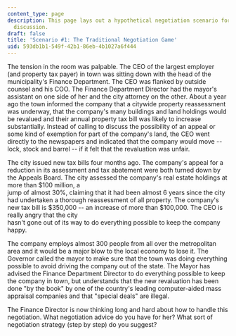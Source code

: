 ```yaml
---
content_type: page
description: This page lays out a hypothetical negotiation scenario for thought and
  discussion.
draft: false
title: 'Scenario #1: The Traditional Negotiation Game'
uid: 593db1b1-549f-42b1-86eb-4b1027a6f444
---
```

The tension in the room was palpable. The CEO of the largest employer (and property tax payer) in town was sitting down with the head of the municipality's Finance Department. The CEO was flanked by outside counsel and his COO. The Finance Department Director had the mayor's assistant on one side of her and the city attorney on the other. About a year ago the town informed the company that a citywide property reassessment was underway, that the company's many buildings and land holdings would be revalued and their annual property tax bill was likely to increase substantially. Instead of calling to discuss the possibility of an appeal or some kind of exemption for part of the company's land, the CEO went directly to the newspapers and indicated that the company would move -- lock, stock and barrel -- if it felt that the revaluation was unfair. 

The city issued new tax bills four months ago. The company's appeal for a reduction in its assessment and tax abatement were both turned down by the Appeals Board. The city assessed the company's real estate holdings at more than $100 million, a   
jump of almost 30%, claiming that it had been almost 6 years since the city had undertaken a thorough reassessment of all property. The company's new tax bill is $350,000 -- an increase of more than $100,000. The CEO is really angry that the city   
hasn't gone out of its way to do everything possible to keep the company happy. 

The company employs almost 300 people from all over the metropolitan area and it would be a major blow to the local economy to lose it. The Governor called the mayor to make sure that the town was doing everything possible to avoid driving the company out of the state. The Mayor has advised the Finance Department Director to do everything possible to keep the company in town, but understands that the new revaluation has been done "by the book" by one of the country's leading computer-aided mass appraisal companies and that "special deals" are illegal. 

The Finance Director is now thinking long and hard about how to handle this negotiation. What negotiation advice do you have for her? What sort of negotiation strategy (step by step) do you suggest?